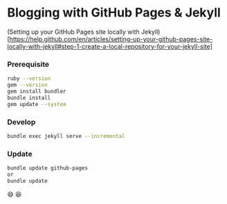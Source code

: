 # Blogging with GitHub Pages & Jekyll

(Setting up your GitHub Pages site locally with Jekyll)[https://help.github.com/en/articles/setting-up-your-github-pages-site-locally-with-jekyll#step-1-create-a-local-repository-for-your-jekyll-site]

### Prerequisite

```bash
ruby --version
gem --version
gem install bundler
bundle install
gem update --system
```

### Develop

```bash
bundle exec jekyll serve --incremental
```

### Update

```bash
bundle update github-pages
or
bundle update
```

:smile: :laughing:
